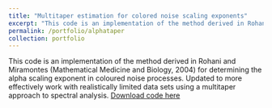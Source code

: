 ```yaml
---
title: "Multitaper estimation for colored noise scaling exponents"
excerpt: "This code is an implementation of the method derived in Rohani and Miramontes (Mathematical Medicine and Biology, 2004) for determining the alpha scaling exponent in coloured noise processes. Updated to more effectively work with realistically limited data sets.<br/><img src='/images/scaling.png'>"
permalink: /portfolio/alphataper
collection: portfolio
---
```

This code is an implementation of the method derived in Rohani and Miramontes (Mathematical Medicine and Biology, 2004) for determining the alpha scaling exponent in coloured noise processes. Updated to more effectively work with realistically limited data sets using a multitaper approach to spectral analysis.
[Download code here](https://uk.mathworks.com/matlabcentral/fileexchange/58165-multiple-segmenting-method-for-scaling-exponent-estimation-in-colored-noise?s_tid=prof_contriblnk)


